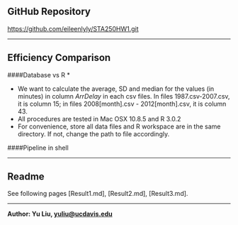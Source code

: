 GitHub Repository
---------------------
https://github.com/eileenlyly/STA250HW1.git

----

Efficiency Comparison
---------------------

####Database vs R
* 
* We want to calculate the average, SD and median for the values (in minutes) in column *ArrDelay* in each csv files. In files 1987.csv-2007.csv, it is column 15; in files 2008[month].csv - 2012[month].csv, it is column 43.
* All procedures are tested in Mac OSX 10.8.5 and R 3.0.2
* For convenience, store all data files and R workspace are in the same directory. If not, change the path to file accordingly.


####Pipeline in shell

---

Readme
---------------------
See following pages [Result1.md], [Result2.md], [Result3.md]. 

----
**Author: Yu Liu, [yuliu@ucdavis.edu](mailto:yuliu@ucdavis.edu)**
